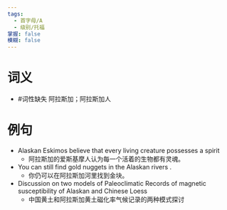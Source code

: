 ```yaml
---
tags:
  - 首字母/A
  - 级别/托福
掌握: false
模糊: false
---
```

# 词义
- #词性缺失 阿拉斯加；阿拉斯加人
# 例句
- Alaskan Eskimos believe that every living creature possesses a spirit
	- 阿拉斯加的爱斯基摩人认为每一个活着的生物都有灵魂。
- You can still find gold nuggets in the Alaskan rivers .
	- 你仍可以在阿拉斯加河里找到金块。
- Discussion on two models of Paleoclimatic Records of magnetic susceptibility of Alaskan and Chinese Loess
	- 中国黄土和阿拉斯加黄土磁化率气候记录的两种模式探讨
